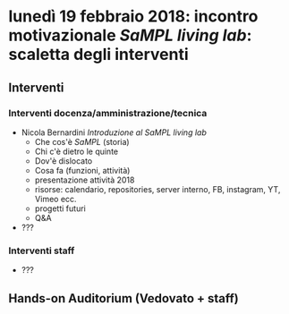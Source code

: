 # lunedì 19 febbraio 2018: incontro motivazionale *SaMPL living lab*: scaletta degli interventi

## Interventi

### Interventi docenza/amministrazione/tecnica

* Nicola Bernardini *Introduzione al SaMPL living lab*
  * Che cos'è *SaMPL* (storia)
  * Chi c'è dietro le quinte
  * Dov'è dislocato
  * Cosa fa (funzioni, attività)
  * presentazione attività 2018
  * risorse: calendario, repositories, server interno, FB, instagram, YT, Vimeo ecc.
  * progetti futuri
  * Q&A
* ???

### Interventi staff

* ???

## Hands-on Auditorium (Vedovato + staff)

